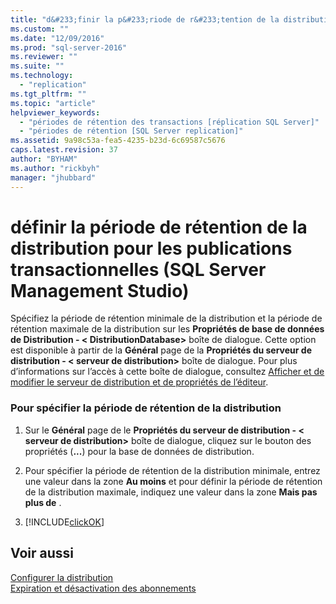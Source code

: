 ```yaml
---
title: "d&#233;finir la p&#233;riode de r&#233;tention de la distribution pour les publications transactionnelles (SQL Server Management Studio) | Microsoft Docs"
ms.custom: ""
ms.date: "12/09/2016"
ms.prod: "sql-server-2016"
ms.reviewer: ""
ms.suite: ""
ms.technology: 
  - "replication"
ms.tgt_pltfrm: ""
ms.topic: "article"
helpviewer_keywords: 
  - "périodes de rétention des transactions [réplication SQL Server]"
  - "périodes de rétention [SQL Server replication]"
ms.assetid: 9a98c53a-fea5-4235-b23d-6c69587c5676
caps.latest.revision: 37
author: "BYHAM"
ms.author: "rickbyh"
manager: "jhubbard"
---
```

# d&#233;finir la p&#233;riode de r&#233;tention de la distribution pour les publications transactionnelles (SQL Server Management Studio)
  Spécifiez la période de rétention minimale de la distribution et la période de rétention maximale de la distribution sur les **Propriétés de base de données de Distribution - \< DistributionDatabase>** boîte de dialogue. Cette option est disponible à partir de la **Général** page de la **Propriétés du serveur de distribution - \< serveur de distribution>** boîte de dialogue. Pour plus d’informations sur l’accès à cette boîte de dialogue, consultez [Afficher et de modifier le serveur de distribution et de propriétés de l’éditeur](../../relational-databases/replication/view-and-modify-distributor-and-publisher-properties.md).  
  
### Pour spécifier la période de rétention de la distribution  
  
1.  Sur le **Général** page de le **Propriétés du serveur de distribution - \< serveur de distribution>** boîte de dialogue, cliquez sur le bouton des propriétés (**...**) pour la base de données de distribution.  
  
2.  Pour spécifier la période de rétention de la distribution minimale, entrez une valeur dans la zone **Au moins** et pour définir la période de rétention de la distribution maximale, indiquez une valeur dans la zone **Mais pas plus de** .  
  
3.  [!INCLUDE[clickOK](../../includes/clickok-md.md)]  
  
## Voir aussi  
 [Configurer la distribution](../../relational-databases/replication/configure-distribution.md)   
 [Expiration et désactivation des abonnements](../../relational-databases/replication/subscription-expiration-and-deactivation.md)  
  
  